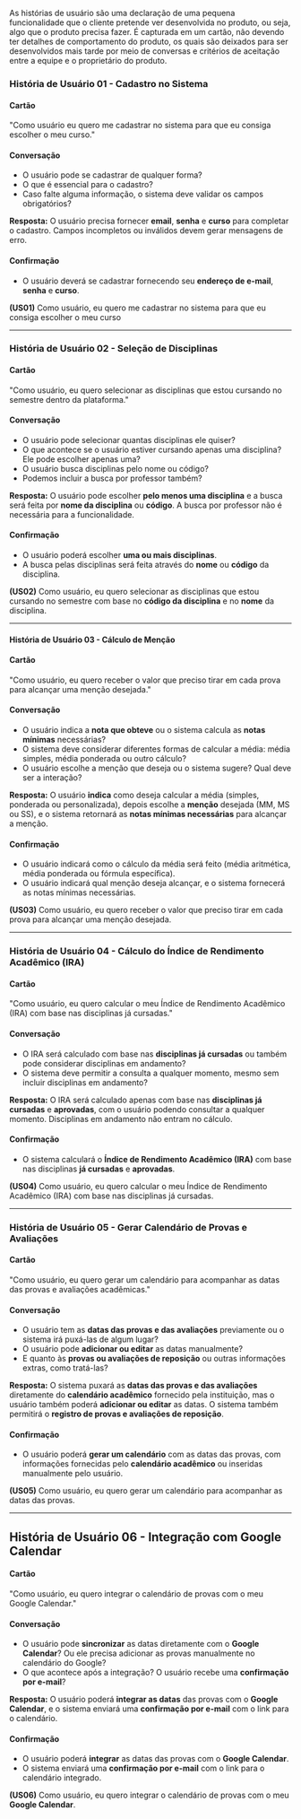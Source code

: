 As histórias de usuário são uma declaração de uma pequena funcionalidade que o cliente pretende ver desenvolvida no produto, ou seja, algo que o produto precisa fazer. É capturada em um cartão, não devendo ter detalhes de comportamento do produto, os quais são deixados para ser desenvolvidos mais tarde por meio de conversas e critérios de aceitação entre a equipe e o proprietário do produto.

### História de Usuário 01 - Cadastro no Sistema

#### Cartão

"Como usuário eu quero me cadastrar no sistema para que eu consiga escolher o meu curso."

#### Conversação

- O usuário pode se cadastrar de qualquer forma?
- O que é essencial para o cadastro?
- Caso falte alguma informação, o sistema deve validar os campos obrigatórios?

**Resposta:** O usuário precisa fornecer **email**, **senha** e **curso** para completar o cadastro. Campos incompletos ou inválidos devem gerar mensagens de erro.

#### Confirmação

- O usuário deverá se cadastrar fornecendo seu **endereço de e-mail**, **senha** e **curso**.

**(US01)** Como usuário, eu quero me cadastrar no sistema para que eu consiga escolher o meu curso

---

### História de Usuário 02 - Seleção de Disciplinas

#### Cartão

"Como usuário, eu quero selecionar as disciplinas que estou cursando no semestre dentro da plataforma."

#### Conversação

- O usuário pode selecionar quantas disciplinas ele quiser?
- O que acontece se o usuário estiver cursando apenas uma disciplina? Ele pode escolher apenas uma?
- O usuário busca disciplinas pelo nome ou código?
- Podemos incluir a busca por professor também?

**Resposta:** O usuário pode escolher **pelo menos uma disciplina** e a busca será feita por **nome da disciplina** ou **código**. A busca por professor não é necessária para a funcionalidade.

#### Confirmação

- O usuário poderá escolher **uma ou mais disciplinas**.
- A busca pelas disciplinas será feita através do **nome** ou **código** da disciplina.

**(US02)** Como usuário, eu quero selecionar as disciplinas que estou cursando no semestre com base no **código da disciplina** e no **nome** da disciplina.

---

#### História de Usuário 03 - Cálculo de Menção

#### Cartão

"Como usuário, eu quero receber o valor que preciso tirar em cada prova para alcançar uma menção desejada."

#### Conversação

- O usuário indica a **nota que obteve** ou o sistema calcula as **notas mínimas** necessárias?
- O sistema deve considerar diferentes formas de calcular a média: média simples, média ponderada ou outro cálculo?
- O usuário escolhe a menção que deseja ou o sistema sugere? Qual deve ser a interação?

**Resposta:** O usuário **indica** como deseja calcular a média (simples, ponderada ou personalizada), depois escolhe a **menção** desejada (MM, MS ou SS), e o sistema retornará as **notas mínimas necessárias** para alcançar a menção.

#### Confirmação

- O usuário indicará como o cálculo da média será feito (média aritmética, média ponderada ou fórmula específica).
- O usuário indicará qual menção deseja alcançar, e o sistema fornecerá as notas mínimas necessárias.

**(US03)** Como usuário, eu quero receber o valor que preciso tirar em cada prova para alcançar uma menção desejada.

---

### História de Usuário 04 - Cálculo do Índice de Rendimento Acadêmico (IRA)

#### Cartão

"Como usuário, eu quero calcular o meu Índice de Rendimento Acadêmico (IRA) com base nas disciplinas já cursadas."

#### Conversação

- O IRA será calculado com base nas **disciplinas já cursadas** ou também pode considerar disciplinas em andamento?
- O sistema deve permitir a consulta a qualquer momento, mesmo sem incluir disciplinas em andamento?

**Resposta:** O IRA será calculado apenas com base nas **disciplinas já cursadas** e **aprovadas**, com o usuário podendo consultar a qualquer momento. Disciplinas em andamento não entram no cálculo.

#### Confirmação

- O sistema calculará o **Índice de Rendimento Acadêmico (IRA)** com base nas disciplinas **já cursadas** e **aprovadas**.

**(US04)** Como usuário, eu quero calcular o meu Índice de Rendimento Acadêmico (IRA) com base nas disciplinas já cursadas.

---

### História de Usuário 05 - Gerar Calendário de Provas e Avaliações

#### Cartão

"Como usuário, eu quero gerar um calendário para acompanhar as datas das provas e avaliações acadêmicas."

#### Conversação

- O usuário tem as **datas das provas e das avaliações** previamente ou o sistema irá puxá-las de algum lugar?
- O usuário pode **adicionar ou editar** as datas manualmente?
- E quanto às **provas ou avaliações de reposição** ou outras informações extras, como tratá-las?

**Resposta:** O sistema puxará as **datas das provas e das avaliações** diretamente do **calendário acadêmico** fornecido pela instituição, mas o usuário também poderá **adicionar ou editar** as datas. O sistema também permitirá o **registro de provas e avaliações de reposição**.

#### Confirmação

- O usuário poderá **gerar um calendário** com as datas das provas, com informações fornecidas pelo **calendário acadêmico** ou inseridas manualmente pelo usuário.

**(US05)** Como usuário, eu quero gerar um calendário para acompanhar as datas das provas.

---

## História de Usuário 06 - Integração com Google Calendar

#### Cartão

"Como usuário, eu quero integrar o calendário de provas com o meu Google Calendar."

#### Conversação

- O usuário pode **sincronizar** as datas diretamente com o **Google Calendar**? Ou ele precisa adicionar as provas manualmente no calendário do Google?
- O que acontece após a integração? O usuário recebe uma **confirmação por e-mail**?

**Resposta:** O usuário poderá **integrar as datas** das provas com o **Google Calendar**, e o sistema enviará uma **confirmação por e-mail** com o link para o calendário.

#### Confirmação

- O usuário poderá **integrar** as datas das provas com o **Google Calendar**.
- O sistema enviará uma **confirmação por e-mail** com o link para o calendário integrado.

**(US06)** Como usuário, eu quero integrar o calendário de provas com o meu **Google Calendar**.
